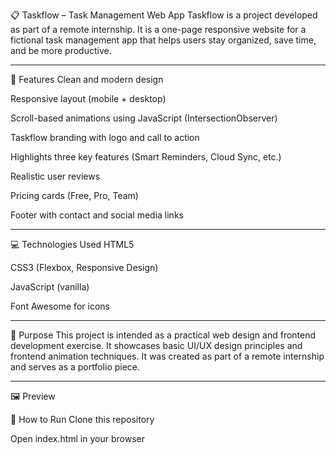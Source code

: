📋 Taskflow – Task Management Web App
Taskflow is a project developed as part of a remote internship. It is a one-page responsive website for a fictional task management app that helps users stay organized, save time, and be more productive.

---

🚀 Features
Clean and modern design

Responsive layout (mobile + desktop)

Scroll-based animations using JavaScript (IntersectionObserver)

Taskflow branding with logo and call to action

Highlights three key features (Smart Reminders, Cloud Sync, etc.)

Realistic user reviews

Pricing cards (Free, Pro, Team)

Footer with contact and social media links

---

💻 Technologies Used
HTML5

CSS3 (Flexbox, Responsive Design)

JavaScript (vanilla)

Font Awesome for icons

---

🎯 Purpose
This project is intended as a practical web design and frontend development exercise. It showcases basic UI/UX design principles and frontend animation techniques.
It was created as part of a remote internship and serves as a portfolio piece.

---

🖼 Preview

📁 How to Run
Clone this repository

Open index.html in your browser
